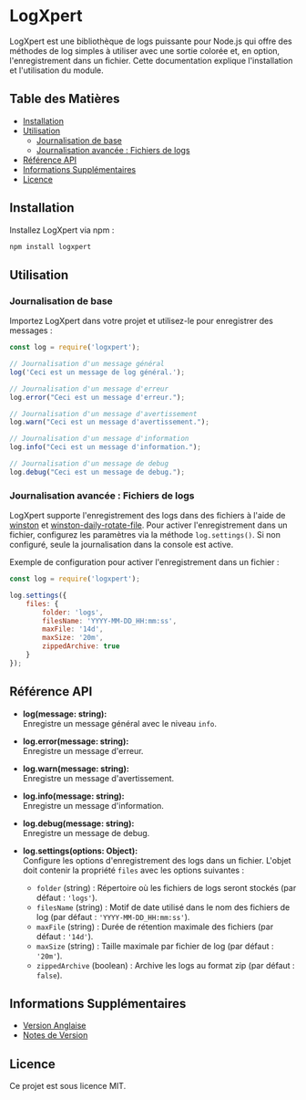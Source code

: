 # LogXpert

LogXpert est une bibliothèque de logs puissante pour Node.js qui offre des méthodes de log simples à utiliser avec une sortie colorée et, en option, l'enregistrement dans un fichier. Cette documentation explique l'installation et l'utilisation du module.

## Table des Matières
- [Installation](#installation)
- [Utilisation](#utilisation)
  - [Journalisation de base](#journalisation-de-base)
  - [Journalisation avancée : Fichiers de logs](#journalisation-avancee-fichiers-de-logs)
- [Référence API](#référence-api)
- [Informations Supplémentaires](#informations-supplémentaires)
- [Licence](#licence)

## Installation

Installez LogXpert via npm :

```sh
npm install logxpert
```

## Utilisation

### Journalisation de base

Importez LogXpert dans votre projet et utilisez-le pour enregistrer des messages :

```js
const log = require('logxpert');

// Journalisation d'un message général
log('Ceci est un message de log général.');

// Journalisation d'un message d'erreur
log.error("Ceci est un message d'erreur.");

// Journalisation d'un message d'avertissement
log.warn("Ceci est un message d'avertissement.");

// Journalisation d'un message d'information
log.info("Ceci est un message d'information.");

// Journalisation d'un message de debug
log.debug("Ceci est un message de debug.");
```

### Journalisation avancée : Fichiers de logs

LogXpert supporte l'enregistrement des logs dans des fichiers à l'aide de [winston](https://github.com/winstonjs/winston) et [winston-daily-rotate-file](https://github.com/winstonjs/winston-daily-rotate-file). Pour activer l'enregistrement dans un fichier, configurez les paramètres via la méthode `log.settings()`. Si non configuré, seule la journalisation dans la console est active.

Exemple de configuration pour activer l'enregistrement dans un fichier :

```js
const log = require('logxpert');

log.settings({ 
    files: { 
        folder: 'logs', 
        filesName: 'YYYY-MM-DD_HH:mm:ss', 
        maxFile: '14d', 
        maxSize: '20m', 
        zippedArchive: true 
    }
});
```

## Référence API

- **log(message: string):**  
  Enregistre un message général avec le niveau `info`.

- **log.error(message: string):**  
  Enregistre un message d'erreur.

- **log.warn(message: string):**  
  Enregistre un message d'avertissement.

- **log.info(message: string):**  
  Enregistre un message d'information.

- **log.debug(message: string):**  
  Enregistre un message de debug.

- **log.settings(options: Object):**  
  Configure les options d'enregistrement des logs dans un fichier. L'objet doit contenir la propriété `files` avec les options suivantes :

  - `folder` (string) : Répertoire où les fichiers de logs seront stockés (par défaut : `'logs'`).
  - `filesName` (string) : Motif de date utilisé dans le nom des fichiers de log (par défaut : `'YYYY-MM-DD_HH:mm:ss'`).
  - `maxFile` (string) : Durée de rétention maximale des fichiers (par défaut : `'14d'`).
  - `maxSize` (string) : Taille maximale par fichier de log (par défaut : `'20m'`).
  - `zippedArchive` (boolean) : Archive les logs au format zip (par défaut : `false`).

## Informations Supplémentaires

- [Version Anglaise](./README.md)
- [Notes de Version](./PATCHNOTE.fr.md)

## Licence

Ce projet est sous licence MIT.